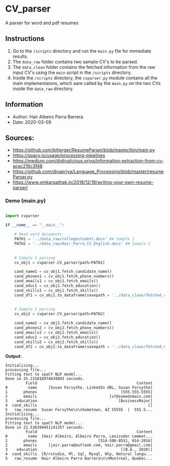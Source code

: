 # CV_parser
A parser for word and pdf resumes

## Instructions 
1) Go to the `/scripts` directory and run the  `main.py` file for immediate results. 
2) The `data_raw` folder contains two sample CV's to be parsed. 
3) The `data_clean` folder contains the fetched information from the raw input CV's using the `main` script in the `/scripts` directory.
4) Inside the `/scripts` directory, the `cvparser.py` module contains all the main implementaions, which aare called by the `main.py` on the two CVs inside the `data_raw` directory. 

## Information 
- Author: Hair Albeiro Parra Barrera 
- Date: 2020-03-09

## Sources: 
- https://github.com/bjherger/ResumeParser/blob/master/bin/main.py 
- https://spacy.io/usage/processing-pipelines 
- https://medium.com/@divalicious.priya/information-extraction-from-cv-acec216c3f48 
- https://github.com/divapriya/Language_Processing/blob/master/resumeParser.py
- https://www.omkarpathak.in/2018/12/18/writing-your-own-resume-parser/ 

### Demo (main.py) 

```python

import cvparser

if __name__ == "__main__": 
    
    # Read word documents
    PATH1 = '../data_raw/collegestudent.docx' ## Sample 1
    PATH2 = '../data_raw/Hair_Parra_CV_English.docx' ## Sample 2
    
    
    # Sample 1 parsing
    cv_obj1 = cvparser.CV_parser(path=PATH1)

    cand_name1 = cv_obj1.fetch_candidate_name() 
    cand_phones1 = cv_obj1.fetch_phone_numbers() 
    cand_emails1 = cv_obj1.fetch_emails()
    cand_educ1 = cv_obj1.fetch_education() 
    cand_skills1 = cv_obj1.fetch_skills()
    cand_df1 = cv_obj1.to_dataframe(savepath = '../data_clean/fetched_collegestudent.csv')
        
    
    # Sample 2 parsing
    cv_obj2 = cvparser.CV_parser(path=PATH2)

    cand_name2 = cv_obj2.fetch_candidate_name() 
    cand_phones2 = cv_obj2.fetch_phone_numbers() 
    cand_emails2 = cv_obj2.fetch_emails()
    cand_educ2 = cv_obj2.fetch_education() 
    cand_skills2 = cv_obj2.fetch_skills()
    cand_df2 = cv_obj2.to_dataframe(savepath = '../data_clean/fetched_Hair_Parra_CV_English.csv')


```
**Output:** 

```
Initializing...
processing file...
Fitting text to spaCY NLP model...
Done in 25.215816974639893 seconds.
         Field                                            Content
0         name     [Susan Forsythe, LinkedIn URL, Susan Forsythe]
1       phones                                     [555.555.5555]
2       emails                                [sf@somedomain.com]
3    education                                    [BusinessMajor]
4  cand_skills                                                 []
5   raw_resume  Susan Forsythe\n\nSometown, AZ 55555  |  555.5...
Initializing...
processing file...
Fitting text to spaCY NLP model...
Done in 22.538394451141357 seconds.
         Field                                            Content
0         name  [Hair Albeiro, Albeiro Parra, Lexicoder Lemmat...
1       phones                           [514-586-8551, 014-2016]
2       emails     [jair.parra@outlook.com, hair.parra@gmail.com]
3    education                                     [(B.A., 2020)]
4  cand_skills  [R/rstudio, Ml, Sql, Mysql, Nlp, Natural langu...
5   raw_resume  Hair Albeiro Parra Barrera\n\nMontreal, Quebec...
```
